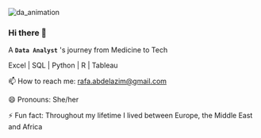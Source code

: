 ![da_animation](https://github.com/RafaSatti/RafaSatti/assets/121511244/84f4dd34-7970-41c1-9021-08d969e84087)

### Hi there 👋

A **`Data Analyst`** 's journey from Medicine to Tech  

Excel | SQL | Python | R | Tableau

📫 How to reach me: rafa.abdelazim@gmail.com

😄 Pronouns: She/her

⚡ Fun fact: Throughout my lifetime I lived between Europe, the Middle East and Africa 



